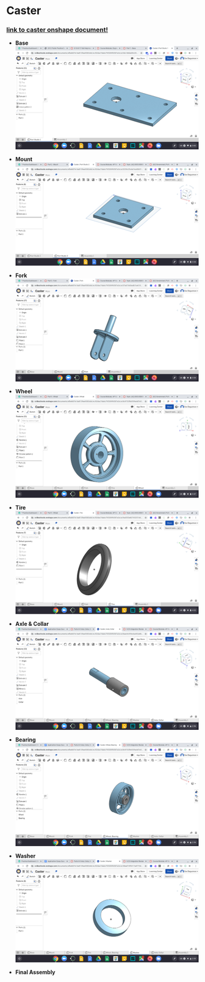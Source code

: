 # Caster
### [link to caster onshape document!](https://cvilleschools.onshape.com/documents/efbe8d7e14a813fea9383cb6/w/82dac7dabc795309f6587a3c/e/49551501f3792a8a1a6f5e5d)

- **Base**
![base](images/base.png)


- **Mount**
![mount](images/mount.png)


- **Fork**
![fork](images/fork.png)


- **Wheel**
![wheel](images/wheel.png)


- **Tire**
![tire](images/tire.png)


- **Axle & Collar**
![axle_collar](images/axle_collar.png)


- **Bearing**
![bearing](images/bearing.png)


- **Washer**
![washer](images/washer.png)


- **Final Assembly**

